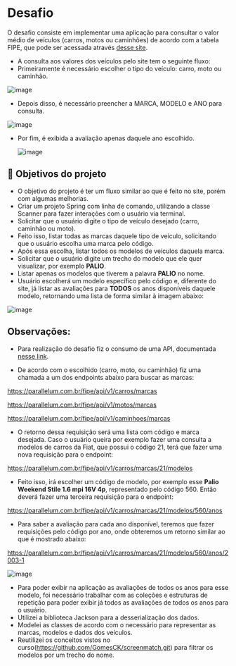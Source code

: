 # Desafio


O desafio consiste em implementar uma aplicação para consultar o valor médio de veículos (carros, motos ou caminhões) de acordo com a tabela FIPE, que pode ser acessada através [desse site](https://veiculos.fipe.org.br/).

- A consulta aos valores dos veículos pelo site tem o seguinte fluxo:
- Primeiramente é necessário escolher o tipo do veículo: carro, moto ou caminhão.

![image](https://github.com/jacqueline-oliveira/3257-java-desafio/assets/66698429/c64bc1d1-2957-4bca-9965-0ce2bf9a6207)


- Depois disso, é necessário preencher a MARCA, MODELO e ANO para consulta.

![image](https://github.com/jacqueline-oliveira/3257-java-desafio/assets/66698429/6d85805f-d6b6-40e8-a65d-17cb13a740ed)


- Por fim, é exibida a avaliação apenas daquele ano escolhido.

  ![image](https://github.com/jacqueline-oliveira/3257-java-desafio/assets/66698429/94910321-15ed-49fe-bffc-25e1c4ab52dc)



## 🔨 Objetivos do projeto

- O objetivo do projeto é ter um fluxo similar ao que é feito no site, porém com algumas melhorias.
- Criar um projeto Spring com linha de comando, utilizando a classe Scanner para fazer interações com o usuário via terminal.
- Solicitar que o usuário digite o tipo de veículo desejado (carro, caminhão ou moto).
- Feito isso, listar todas as marcas daquele tipo de veículo, solicitando que o usuário escolha uma marca pelo código.
- Após essa escolha, listar todos os modelos de veículos daquela marca.
- Solicitar que o usuário digite um trecho do modelo que ele quer visualizar, por exemplo **PALIO**.
- Listar apenas os modelos que tiverem a palavra **PALIO** no nome.
- Usuário escolherá um modelo específico pelo código e, diferente do site, já listar as avaliações para **TODOS** os anos disponíveis daquele modelo, retornando uma lista de forma similar à imagem abaixo:

![image](https://github.com/jacqueline-oliveira/3257-java-desafio/assets/66698429/3d0ac772-3eff-4bad-a1fd-e7c2f34a39bc)



## Observações:

- Para realização do desafio fiz o consumo de uma API, documentada [nesse link](https://deividfortuna.github.io/fipe/).

- De acordo com o escolhido (carro, moto, ou caminhão) fiz uma chamada a um dos endpoints abaixo para buscar as marcas:

https://parallelum.com.br/fipe/api/v1/carros/marcas

https://parallelum.com.br/fipe/api/v1/motos/marcas

https://parallelum.com.br/fipe/api/v1/caminhoes/marcas

- O retorno dessa requisição será uma lista com código e marca desejada. Caso o usuário queira por exemplo fazer uma consulta a modelos de carros da Fiat, que possui o código 21, terá que fazer uma nova requisição para o endpoint:

https://parallelum.com.br/fipe/api/v1/carros/marcas/21/modelos

- Feito isso, irá escolher um código de modelo, por exemplo esse **Palio Weekend Stile 1.6 mpi 16V 4p**, representado pelo código 560. Então deverá fazer uma terceira requisição para o endpoint:

https://parallelum.com.br/fipe/api/v1/carros/marcas/21/modelos/560/anos

- Para saber a avaliação para cada ano disponível, teremos que fazer requisições pelo código por ano, onde obteremos um retorno similar ao que é mostrado abaixo:

https://parallelum.com.br/fipe/api/v1/carros/marcas/21/modelos/560/anos/2003-1

![image](https://github.com/jacqueline-oliveira/3257-java-desafio/assets/66698429/0bed6f40-3112-442e-a6c5-33acd8301c6c)



- Para poder exibir na aplicação as avaliações de todos os anos para esse modelo, foi necessário trabalhar com as coleções e estruturas de repetição para poder exibir já todos as avaliações de todos os anos para o usuário.
- Utilizei a biblioteca Jackson para a desserialização dos dados.
- Modelei as classes de acordo com o necessário para representar as marcas, modelos e dados dos veículos.
- Reutilizei os conceitos vistos no curso(https://github.com/GomesCK/screenmatch.git) para filtrar os modelos por um trecho do nome.
